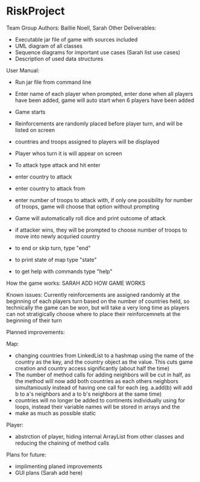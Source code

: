 # RiskProject
Team Group 
Authors: Baillie Noell, Sarah
Other Deliverables: 
- Executable jar file of game with sources included
- UML diagram of all classes
- Sequence diagrams for important use cases (Sarah list use cases)
- Description of used data structures 

User Manual:
- Run jar file from command line
- Enter name of each player when prompted, enter done when all players have been added, game will auto start when 6 players have been added
- Game starts
- Reinforcements are randomly placed before player turn, and will be listed on screen
- countries and troops assigned to players will be displayed
- Player whos turn it is will appear on screen

- To attack type attack and hit enter
- enter country to attack 
- enter country to attack from 
- enter number of troops to attack with, if only one possibility for number of troops, game will choose that option without prompting
- Game will automatically roll dice and print outcome of attack 
- if attacker wins, they will be prompted to choose number of troops to move into newly acquried country 

- to end or skip turn, type "end"

- to print state of map type "state"

- to get help with commands type "help"

How the game works:
SARAH ADD HOW GAME WORKS

Known issues:
Currently reinforcements are assigned randomly at the beginning of each players turn based on the number of countries held, so technically the game can be won, but will take a very long time as players can not stratigically choose where to place their reinforcemnets at the beginning of their turn 

Planned improvements:

Map:
- changing countries from LinkedList to a hashmap using the name of the country as the key, and the country object as the value. This cuts game creation and country access significantly (about half the time)
- The number of method calls for adding neighbors will be cut in half, as the method will now add both countries as each others neighbors simultaniously instead of having one call for each (eg. a.add(b) will add b to a's neighbors and a to b's neighbors at the same time)
- countries will no longer be added to continents individually using for loops, instead their variable names will be stored in arrays and the 
- make as much as possible static 

Player:
- abstrction of player, hiding internal ArrayList from other classes and reducing the chaining of method calls


Plans for future:
- implimenting planed improvements 
- GUI plans (Sarah add here)



